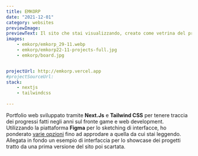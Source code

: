 ```yaml
---
title: EMKORP
date: "2021-12-01"
category: websites
previewImage: 
previewText: Il sito che stai visualizzando, creato come vetrina del progresso fatto negli anni. Meta vero?
images:
    - emkorp/emkorp_29-11.webp
    - emkorp/emkorp22-11-projects-full.jpg
    - emkorp/board.jpg


projectUrl: http://emkorp.vercel.app
#projectSourceUrl: 
stack:
    - nextjs
    - tailwindcss
    
---
```

Portfolio web sviluppato tramite **Next.Js** e **Tailwind CSS** per tenere traccia dei progressi fatti negli anni sul fronte game e web development. Utilizzando la piattaforma **Figma** per lo sketching di interfacce, ho ponderato [varie opzioni](https://www.figma.com/file/cacW7dvbJnVTpy9Hyp0qUO/EMKORP-draft?node-id=33%3A337) fino ad approdare a quella da cui stai leggendo. Allegata in fondo un esempio di interfaccia per lo showcase dei progetti tratto da una prima versione del sito poi scartata.